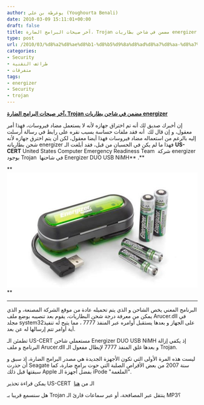 ```yaml
---
author: يوغرطة بن علي (Youghourta Benali)
date: 2010-03-09 15:11:01+00:00
draft: false
title: آخر صيحات البرامج الضارة، Trojan مضمن في شاحن بطاريات energizer
type: post
url: /2010/03/%d8%a2%d8%ae%d8%b1-%d8%b5%d9%8a%d8%ad%d8%a7%d8%aa-%d8%a7%d9%84%d8%a8%d8%b1%d8%a7%d9%85%d8%ac-%d8%a7%d9%84%d8%b6%d8%a7%d8%b1%d8%a9%d8%8c-trojan-%d9%85%d8%b6%d9%85%d9%86-%d9%81%d9%8a-%d8%b4%d8%a7%d8%ad/
categories:
- Security
- طرائف التقنية
- متفرقات
tags:
- energizer
- Security
- trojan
---
```


[**آخر صيحات البرامج الضارة، Trojan مضمن في شاحن بطاريات energizer**](https://www.it-scoop.com/2010/03/%d8%a2%d8%ae%d8%b1-%d8%b5%d9%8a%d8%ad%d8%a7%d8%aa-%d8%a7%d9%84%d8%a8%d8%b1%d8%a7%d9%85%d8%ac-%d8%a7%d9%84%d8%b6%d8%a7%d8%b1%d8%a9%d8%8c-trojan-%d9%85%d8%b6%d9%85%d9%86-%d9%81%d9%8a-%d8%b4%d8%a7%d8%ad/)


إن أخبرك صديق لك أنه تم اختراق جهازه لأنه لا يستعمل مضاد فيروسات، فهذا أمر معقول، و إن قال لك  أنه فقد ملفات حساسة بسبب نقره على رابط في رسالة أرسلت إليه بالرغم من استعماله مضاد فيروسات فهذا أيضا معقول، لكن أن يتم اخترق جهازه لأنه شحن بطارياته energizer فهذا ما لم يكن في الحسبان من قبل، فقد أبلغت الـ **US-CERT** United States Computer Emergency Readiness Team  شركة energizer بوجود Trojan  في شاحنها Energizer DUO USB NiMH** .**

**[![](energizer-duo-charger.jpg)
](https://www.it-scoop.com/2010/03/%d8%a2%d8%ae%d8%b1-%d8%b5%d9%8a%d8%ad%d8%a7%d8%aa-%d8%a7%d9%84%d8%a8%d8%b1%d8%a7%d9%85%d8%ac-%d8%a7%d9%84%d8%b6%d8%a7%d8%b1%d8%a9%d8%8c-trojan-%d9%85%d8%b6%d9%85%d9%86-%d9%81%d9%8a-%d8%b4%d8%a7%d8%ad/)
**

** **

البرنامج المعني يخص الشاحن و الذي يتم تحميله عادة من موقع الشركة المصنعة، و الذي يمكن من معرفة درجة شحن البطاريات، يقوم بعد تنصيبه بوضع ملف Arucer.dll في مجلد system32على الجهاز و بعدها يستقبل أوامره عبر المنفذ 7777 ، مما يتيح له تنفيذ أية أوامر تتم إرسالها له عن بعد.

تطمئن الـ US-CERT مستعملي شاحن Energizer DUO USB NiMH إذ يكفي إزالة البرنامج و ملف Arucer.dll و بعدها غلق المنفذ 7777 لإبطال مفعول الـ Trojan.

ليست هذه المرة الأولى التي تكون الأجهزة الجديدة هي مصدر البرامج الضارة، إذ سبق و أن حذرت Seagate سنة 2007 من بعض الأقراص الصلبة التي حوت برامج ضارة، كما سبقتها قبل ذلك Apple بفضل أجهزة الـ iPode "الملغمة".

يمكن قراءة تحذير US-CERT  الـ من [هنا](http://www.kb.cert.org/vuls/id/154421)

هل سنسمع قريبا بـ Trojan ينتقل عبر المصافحة، أو عبر سماعات قارئ الـ MP3؟
